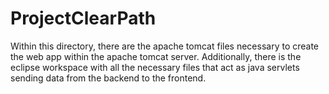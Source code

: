 # ProjectClearPath

Within this directory, there are the apache tomcat files necessary to create the web app within the apache tomcat server. Additionally, there is the eclipse workspace with all the necessary files that act as java servlets sending data from the backend to the frontend.
